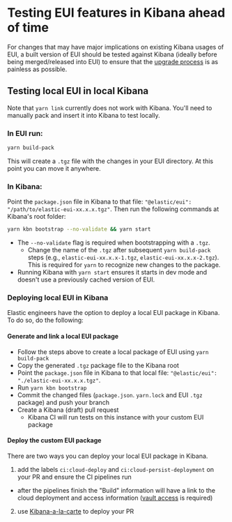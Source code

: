 # Testing EUI features in Kibana ahead of time

For changes that may have major implications on existing Kibana usages of EUI, a built version of EUI should be tested against Kibana (ideally before being merged/released into EUI) to ensure that the [upgrade process](../../eui-team-processes/upgrading-kibana.md) is as painless as possible.

## Testing local EUI in local Kibana

Note that `yarn link` currently does not work with Kibana. You'll need to manually pack and insert it into Kibana to test locally.

### In EUI run:

```bash
yarn build-pack
```

This will create a `.tgz` file with the changes in your EUI directory. At this point you can move it anywhere.

### In Kibana:

Point the `package.json` file in Kibana to that file: `"@elastic/eui": "/path/to/elastic-eui-xx.x.x.tgz"`. Then run the following commands at Kibana's root folder:

```bash
yarn kbn bootstrap --no-validate && yarn start
```

* The `--no-validate` flag is required when bootstrapping with a `.tgz`.
  * Change the name of the `.tgz` after subsequent `yarn build-pack` steps (e.g., `elastic-eui-xx.x.x-1.tgz`, `elastic-eui-xx.x.x-2.tgz`). This is required for `yarn` to recognize new changes to the package.
* Running Kibana with `yarn start` ensures it starts in dev mode and doesn't use a previously cached version of EUI.

### Deploying local EUI in Kibana

Elastic engineers have the option to deploy a local EUI package in Kibana. To do so, do the following:

#### Generate and link a local EUI package

- Follow the steps above to create a local package of EUI using `yarn build-pack`
- Copy the generated `.tgz` package file to the Kibana root
- Point the `package.json` file in Kibana to that local file: `"@elastic/eui": "./elastic-eui-xx.x.x.tgz"`.
- Run `yarn kbn bootstrap`
- Commit the changed files (`package.json`. `yarn.lock` and EUI `.tgz` package) and push your branch
- Create a Kibana (draft) pull request
  - Kibana CI will run tests on this instance with your custom EUI package

#### Deploy the custom EUI package

There are two ways you can deploy your local EUI package in Kibana.

1. add the labels `ci:cloud-deploy` and `ci:cloud-persist-deployment` on your PR and ensure the CI pipelines run 
  - after the pipelines finish the "Build" information will have a link to the cloud deployment and access information ([vault access](https://docs.elastic.dev/vault/infra-vault/accessing) is required)
2. use [Kibana-a-la-carte](https://kibana-a-la-carte.kbndev.co/) to deploy your PR

